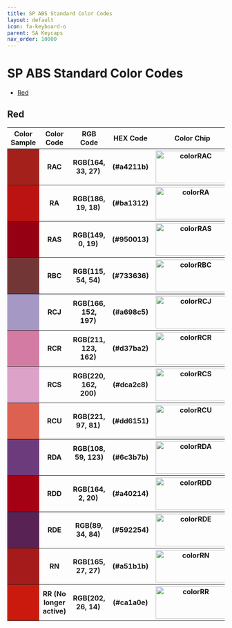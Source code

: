 ```yaml
---
title: SP ABS Standard Color Codes
layout: default
icon: fa-keyboard-o
parent: SA Keycaps
nav_order: 10000
---
```


# SP ABS Standard Color Codes
* [Red](#Red)

## Red
<table style="width:100%">
  <tr>
    <th width="15%">Color Sample</th>
    <th width="10%">Color Code</th>
    <th width="30%">RGB Code</th>
    <th width="15%">HEX Code</th>
    <th width="30%">Color Chip</th>
  </tr>
  <tr>
    <th style="background-color: rgb(164, 33, 27)">&#160;</th>
    <th><b> RAC </b></th>
    <th>RGB(164, 33, 27) &#173;</th>
    <th>(#a4211b)</th>
    <th><img src="{{ 'assets/images/sa-keycaps/SP_ColorCodes/abs/SP_Abs_ColorCodes_RAC.png' | relative_url }}" alt="colorRAC" height="75" width="170"></th>
  </tr>
  <tr>
    <th style="background-color: rgb(186, 19, 18)">&#160;</th>
    <th><b> RA </b></th>
    <th>RGB(186, 19, 18) &#173;</th>
    <th>(#ba1312)</th>
    <th><img src="{{ 'assets/images/sa-keycaps/SP_ColorCodes/abs/SP_Abs_ColorCodes_RA.png' | relative_url }}" alt="colorRA" height="75" width="170"></th>
  </tr>
  <tr>
    <th style="background-color: rgb(149, 0, 19)">&#160;</th>
    <th><b> RAS </b></th>
    <th>RGB(149, 0, 19) &#173;</th>
    <th>(#950013)</th>
    <th><img src="{{ 'assets/images/sa-keycaps/SP_ColorCodes/abs/SP_Abs_ColorCodes_RAS.png' | relative_url }}" alt="colorRAS" height="75" width="170"></th>
  </tr>
  <tr>
    <th style="background-color: rgb(115, 54, 54)">&#160;</th>
    <th><b> RBC </b></th>
    <th>RGB(115, 54, 54) &#173;</th>
    <th>(#733636)</th>
    <th><img src="{{ 'assets/images/sa-keycaps/SP_ColorCodes/abs/SP_Abs_ColorCodes_RBC.png' | relative_url }}" alt="colorRBC" height="75" width="170"></th>
  </tr>
  <tr>
    <th style="background-color: rgb(166, 152, 197)">&#160;</th>
    <th><b> RCJ </b></th>
    <th>RGB(166, 152, 197) &#173;</th>
    <th>(#a698c5)</th>
    <th><img src="{{ 'assets/images/sa-keycaps/SP_ColorCodes/abs/SP_Abs_ColorCodes_RCJ.png' | relative_url }}" alt="colorRCJ" height="75" width="170"></th>
  </tr>
  <tr>
    <th style="background-color: rgb(211, 123, 162)">&#160;</th>
    <th><b> RCR </b></th>
    <th>RGB(211, 123, 162) &#173;</th>
    <th>(#d37ba2)</th>
    <th><img src="{{ 'assets/images/sa-keycaps/SP_ColorCodes/abs/SP_Abs_ColorCodes_RCR.png' | relative_url }}" alt="colorRCR" height="75" width="170"></th>
  </tr>
  <tr>
    <th style="background-color: rgb(220, 162, 200)">&#160;</th>
    <th><b> RCS </b></th>
    <th>RGB(220, 162, 200) &#173;</th>
    <th>(#dca2c8)</th>
    <th><img src="{{ 'assets/images/sa-keycaps/SP_ColorCodes/abs/SP_Abs_ColorCodes_RCS.png' | relative_url }}" alt="colorRCS" height="75" width="170"></th>
  </tr>
  <tr>
    <th style="background-color: rgb(221, 97, 81)">&#160;</th>
    <th><b> RCU </b></th>
    <th>RGB(221, 97, 81) &#173;</th>
    <th>(#dd6151)</th>
    <th><img src="{{ 'assets/images/sa-keycaps/SP_ColorCodes/abs/SP_Abs_ColorCodes_RCU.png' | relative_url }}" alt="colorRCU" height="75" width="170"></th>
  </tr>
  <tr>
    <th style="background-color: rgb(108, 59, 123)">&#160;</th>
    <th><b> RDA </b></th>
    <th>RGB(108, 59, 123) &#173;</th>
    <th>(#6c3b7b)</th>
    <th><img src="{{ 'assets/images/sa-keycaps/SP_ColorCodes/abs/SP_Abs_ColorCodes_RDA.png' | relative_url }}" alt="colorRDA" height="75" width="170"></th>
  </tr>
  <tr>
    <th style="background-color: rgb(164, 2, 20)">&#160;</th>
    <th><b> RDD </b></th>
    <th>RGB(164, 2, 20) &#173;</th>
    <th>(#a40214)</th>
    <th><img src="{{ 'assets/images/sa-keycaps/SP_ColorCodes/abs/SP_Abs_ColorCodes_RDD.png' | relative_url }}" alt="colorRDD" height="75" width="170"></th>
  </tr>
  <tr>
    <th style="background-color: rgb(89, 34, 84)">&#160;</th>
    <th><b> RDE </b></th>
    <th>RGB(89, 34, 84) &#173;</th>
    <th>(#592254)</th>
    <th><img src="{{ 'assets/images/sa-keycaps/SP_ColorCodes/abs/SP_Abs_ColorCodes_RDE.png' | relative_url }}" alt="colorRDE" height="75" width="170"></th>
  </tr>
  <tr>
    <th style="background-color: rgb(165, 27, 27)">&#160;</th>
    <th><b> RN </b></th>
    <th>RGB(165, 27, 27) &#173;</th>
    <th>(#a51b1b)</th>
    <th><img src="{{ 'assets/images/sa-keycaps/SP_ColorCodes/abs/SP_Abs_ColorCodes_RN.png' | relative_url }}" alt="colorRN" height="75" width="170"></th>
  </tr>
  <tr>
    <th style="background-color: rgb(202, 26, 14)">&#160;</th>
    <th><b> RR (No longer active)</b></th>
    <th>RGB(202, 26, 14) &#173;</th>
    <th>(#ca1a0e)</th>
    <th><img src="{{ 'assets/images/sa-keycaps/SP_ColorCodes/abs/SP_Abs_ColorCodes_RR.png' | relative_url }}" alt="colorRR" height="75" width="170"></th>
  </tr>
</table>
